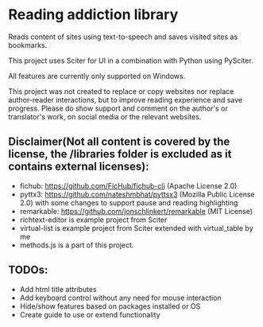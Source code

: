# Reading addiction library

Reads content of sites using text-to-speech and saves visited sites as bookmarks.

This project uses Sciter for UI in a combination with Python using PySciter.

All features are currently only supported on Windows.

This project was not created to replace or copy websites nor replace author-reader interactions, but to improve reading experience and save progress. Please do show support and comment on the author's or translator's work, on social media or the relevant websites.

## Disclaimer(Not all content is covered by the license, the /libraries folder is excluded as it contains external licenses):

- fichub: https://github.com/FicHub/fichub-cli (Apache License 2.0)
- pyttx3: https://github.com/nateshmbhat/pyttsx3 (Mozilla Public License 2.0) with some changes to support pause and reading highlighting
- remarkable: https://github.com/jonschlinkert/remarkable (MIT License)
- richtext-editor is example project from Sciter
- virtual-list is example project from Sciter extended with virtual_table by me
- methods.js is a part of this project.

## TODOs:

- Add html title attributes
- Add keyboard control without any need for mouse interaction
- Hide/show features based on packages installed or OS
- Create guide to use or extend functionality
